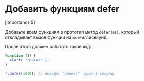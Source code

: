 # Добавить функциям defer

[importance 5]

Добавьте всем функциям в прототип метод `defer(ms)`, который откладывает вызов функции на `ms` миллисекунд.

После этого должен работать такой код:

```js
function f() {
  alert( "привет" );
}

f.defer(1000); // выведет "привет" через 1 секунду
```

